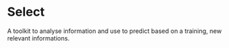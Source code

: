 # Select

A toolkit to analyse information and use to predict based
on a training, new relevant informations.

